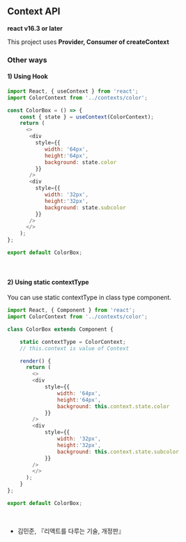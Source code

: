 ## Context API

**react v16.3 or later**

This project uses **Provider, Consumer of createContext**

### Other ways

#### 1) Using Hook 

``` JavaScript
import React, { useContext } from 'react';
import ColorContext from '../contexts/color';

const ColorBox = () => {
    const { state } = useContext(ColorContext);
    return (
      <>
       <div
         style={{
            width: '64px',
            height:'64px',
            background: state.color
         }}
       />
       <div
         style={{
            width: '32px',
            height:'32px',
            background: state.subcolor
         }}
       />
      </>
    );
};

export default ColorBox;
```

<br>

#### 2) Using static contextType

You can use static contextType in class type component.

``` JavaScript
import React, { Component } from 'react';
import ColorContext from '../contexts/color';

class ColorBox extends Component {

    static contextType = ColorContext;
    // this.context is value of Context

    render() {
      return (
        <>
        <div
            style={{
                width: '64px',
                height:'64px',
                background: this.context.state.color
            }}
        />
        <div
            style={{
                width: '32px',
                height:'32px',
                background: this.context.state.subcolor
            }}
        />
        </>
      );
    }
};

export default ColorBox;
```

<br>

- 김민준, 『리액트를 다루는 기술, 개정판』